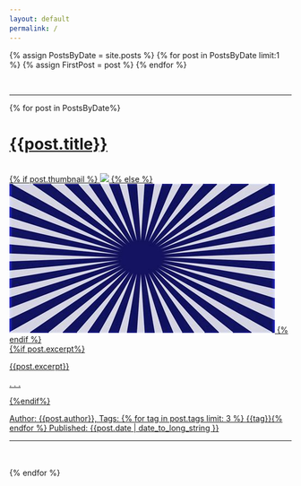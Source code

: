 ```yaml
---
layout: default
permalink: /
---
```


{% assign PostsByDate = site.posts %}
{% for post in PostsByDate limit:1 %}
{% assign FirstPost = post %}
{% endfor %}

<div class="wrapper">
  <div>
        <p style="text-align:right; font-style:italic; font-size: 90%"></p>
        <div class="left">
        <br>
        <hr class="fadinggrad">
        </div>
        {% for post in PostsByDate%}
        <a style="display:block;" href="{{site.url}}{{ post.url }}">
          <div>
            <h1>{{post.title}}</h1>
            <br>
              {% if post.thumbnail %}
              <img src="{{ post.thumbnail }}" />
              {% else %}
              <img src="assets/images/thumb.png" />
              {% endif %}
          </div>
          <div>
              {%if post.excerpt%}
                <p>{{post.excerpt}}</p>
                <p> . . . </p>
              {%endif%}
              <p> Author: {{post.author}}, Tags: {% for tag in post.tags limit: 3 %} {{tag}}{% endfor %} Published: {{post.date | date_to_long_string }}</p>
              <hr class="fadinggrad">
          </div>
        </a>
        <br>
        <br>
          {% endfor %}
  </div>
</div>
